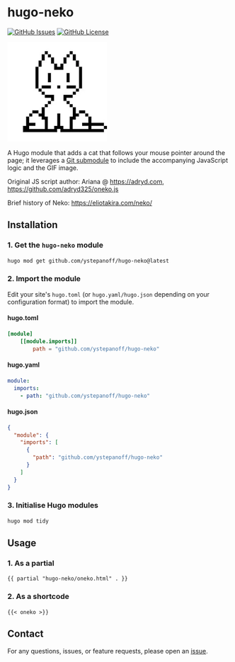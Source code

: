 # hugo-neko

[![GitHub Issues](https://img.shields.io/github/issues/ystepanoff/hugo-neko)](https://github.com/ystepanoff/hugo-neko)
[![GitHub License](https://img.shields.io/github/license/ystepanoff/hugo-neko)](LICENSE)

![oneko](oneko.webp)

A Hugo module that adds a cat that follows your mouse pointer around the page; it leverages a [Git submodule](https://github.com/ystepanoff/oneko.js) to 
include the accompanying JavaScript logic and the GIF image.

Original JS script author: Ariana @ https://adryd.com, https://github.com/adryd325/oneko.js

Brief history of Neko: https://eliotakira.com/neko/

## Installation

### 1. Get the `hugo-neko` module
```bash
hugo mod get github.com/ystepanoff/hugo-neko@latest
```

### 2. Import the module

Edit your site's `hugo.toml` (or `hugo.yaml/hugo.json` depending on your configuration format) to import the module.
#### hugo.toml
```toml
[module]
    [[module.imports]]
        path = "github.com/ystepanoff/hugo-neko"
```

#### hugo.yaml
```yaml
module:
  imports:
    - path: "github.com/ystepanoff/hugo-neko"
```

#### hugo.json
```json
{
  "module": {
    "imports": [
      {
        "path": "github.com/ystepanoff/hugo-neko"
      }
    ]
  }
}

```


### 3. Initialise Hugo modules
```bash
hugo mod tidy
```

## Usage

### 1. As a partial
```gohtml
{{ partial "hugo-neko/oneko.html" . }}
```

### 2. As a shortcode
```gohtml
{{< oneko >}}
```

## Contact
For any questions, issues, or feature requests, please open an [issue](https://github.com/ystepanoff/hugo-neko/issues).

